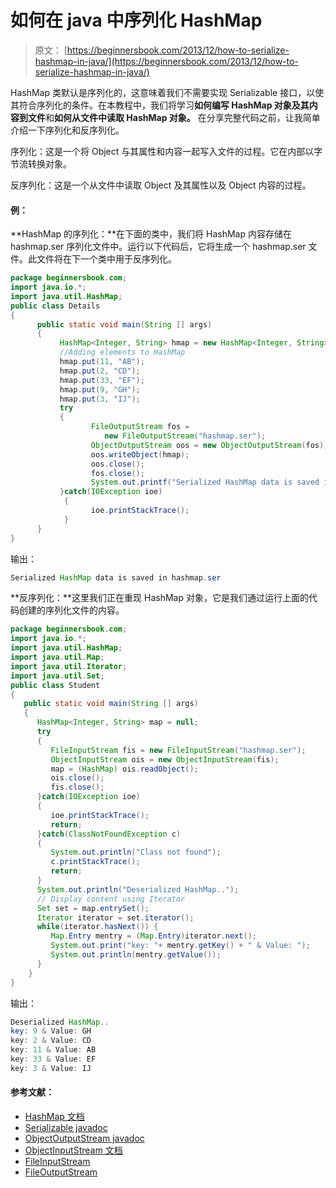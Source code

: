 # 如何在 java 中序列化 HashMap

> 原文： [https://beginnersbook.com/2013/12/how-to-serialize-hashmap-in-java/](https://beginnersbook.com/2013/12/how-to-serialize-hashmap-in-java/)

HashMap 类默认是序列化的，这意味着我们不需要实现 Serializable 接口，以使其符合序列化的条件。在本教程中，我们将学习**如何编写 HashMap 对象及其内容到文件**和**如何从文件中读取 HashMap 对象。** 在分享完整代码之前，让我简单介绍一下序列化和反序列化。

序列化：这是一个将 Object 与其属性和内容一起写入文件的过程。它在内部以字节流转换对象。

反序列化：这是一个从文件中读取 Object 及其属性以及 Object 内容的过程。

#### 例：

**HashMap 的序列化：**在下面的类中，我们将 HashMap 内容存储在 hashmap.ser 序列化文件中。运行以下代码后，它将生成一个 hashmap.ser 文件。此文件将在下一个类中用于反序列化。

```java
package beginnersbook.com;
import java.io.*;
import java.util.HashMap;
public class Details
{
      public static void main(String [] args)
      {
           HashMap<Integer, String> hmap = new HashMap<Integer, String>();
           //Adding elements to HashMap
           hmap.put(11, "AB");
           hmap.put(2, "CD");
           hmap.put(33, "EF");
           hmap.put(9, "GH");
           hmap.put(3, "IJ");
           try
           {
                  FileOutputStream fos =
                     new FileOutputStream("hashmap.ser");
                  ObjectOutputStream oos = new ObjectOutputStream(fos);
                  oos.writeObject(hmap);
                  oos.close();
                  fos.close();
                  System.out.printf("Serialized HashMap data is saved in hashmap.ser");
           }catch(IOException ioe)
            {
                  ioe.printStackTrace();
            }
      }
}
```

输出：

```java
Serialized HashMap data is saved in hashmap.ser
```

**反序列化：**这里我们正在重现 HashMap 对象，它是我们通过运行上面的代码创建的序列化文件的内容。

```java
package beginnersbook.com;
import java.io.*;
import java.util.HashMap;
import java.util.Map;
import java.util.Iterator;
import java.util.Set;
public class Student
{
   public static void main(String [] args)
   {
      HashMap<Integer, String> map = null;
      try
      {
         FileInputStream fis = new FileInputStream("hashmap.ser");
         ObjectInputStream ois = new ObjectInputStream(fis);
         map = (HashMap) ois.readObject();
         ois.close();
         fis.close();
      }catch(IOException ioe)
      {
         ioe.printStackTrace();
         return;
      }catch(ClassNotFoundException c)
      {
         System.out.println("Class not found");
         c.printStackTrace();
         return;
      }
      System.out.println("Deserialized HashMap..");
      // Display content using Iterator
      Set set = map.entrySet();
      Iterator iterator = set.iterator();
      while(iterator.hasNext()) {
         Map.Entry mentry = (Map.Entry)iterator.next();
         System.out.print("key: "+ mentry.getKey() + " & Value: ");
         System.out.println(mentry.getValue());
      }
    }
}
```

输出：

```java
Deserialized HashMap..
key: 9 & Value: GH
key: 2 & Value: CD
key: 11 & Value: AB
key: 33 & Value: EF
key: 3 & Value: IJ
```

#### 参考文献：

*   [HashMap 文档](https://docs.oracle.com/javase/7/docs/api/java/util/HashMap.html)
*   [Serializable javadoc](https://docs.oracle.com/javase/1.5.0/docs/api/java/io/Serializable.html)
*   [ObjectOutputStream javadoc](https://docs.oracle.com/javase/7/docs/api/java/io/ObjectOutputStream.html)
*   [ObjectInputStream 文档](https://docs.oracle.com/javase/7/docs/api/java/io/ObjectInputStream.html)
*   [FileInputStream](https://docs.oracle.com/javase/7/docs/api/java/io/FileInputStream.html)
*   [FileOutputStream](https://docs.oracle.com/javase/7/docs/api/java/io/FileOutputStream.html)